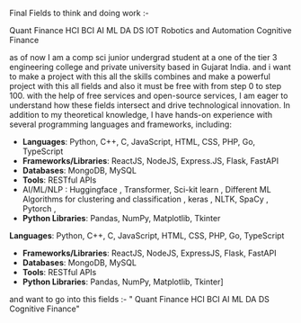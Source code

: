 Final Fields to think and doing work :-

Quant Finance
HCI
BCI
AI
ML
DA
DS
IOT
Robotics and Automation
Cognitive Finance







as of now I am a comp sci junior undergrad student  at a one of the tier 3 engineering college and private university based in Gujarat India.
and i want to make a project with this all the skills combines and make a powerful project with this all fields and also it must be free with from step 0 to step 100. with the help of free services and open-source services, 
I am eager to understand how these fields intersect and drive technological innovation. In addition to my theoretical knowledge, I have hands-on experience with several programming languages and frameworks, including:

- **Languages**: Python, C++, C, JavaScript, HTML, CSS, PHP, Go, TypeScript
- **Frameworks/Libraries**: ReactJS, NodeJS, Express.JS, Flask, FastAPI
- **Databases**: MongoDB, MySQL
- **Tools**: RESTful APIs
- AI/ML/NLP : Huggingface , Transformer, Sci-kit learn , Different ML Algorithms for clustering and classification , keras , NLTK, SpaCy , Pytorch , 
- **Python Libraries**: Pandas, NumPy, Matplotlib, Tkinter



 **Languages**: Python, C++, C, JavaScript, HTML, CSS, PHP, Go, TypeScript
- **Frameworks/Libraries**: ReactJS, NodeJS, ExpressJS, Flask, FastAPI
- **Databases**: MongoDB, MySQL
- **Tools**: RESTful APIs
- **Python Libraries**: Pandas, NumPy, Matplotlib, Tkinter]

and want to go into this fields :- " Quant Finance
HCI
BCI
AI
ML
DA
DS
Cognitive Finance"